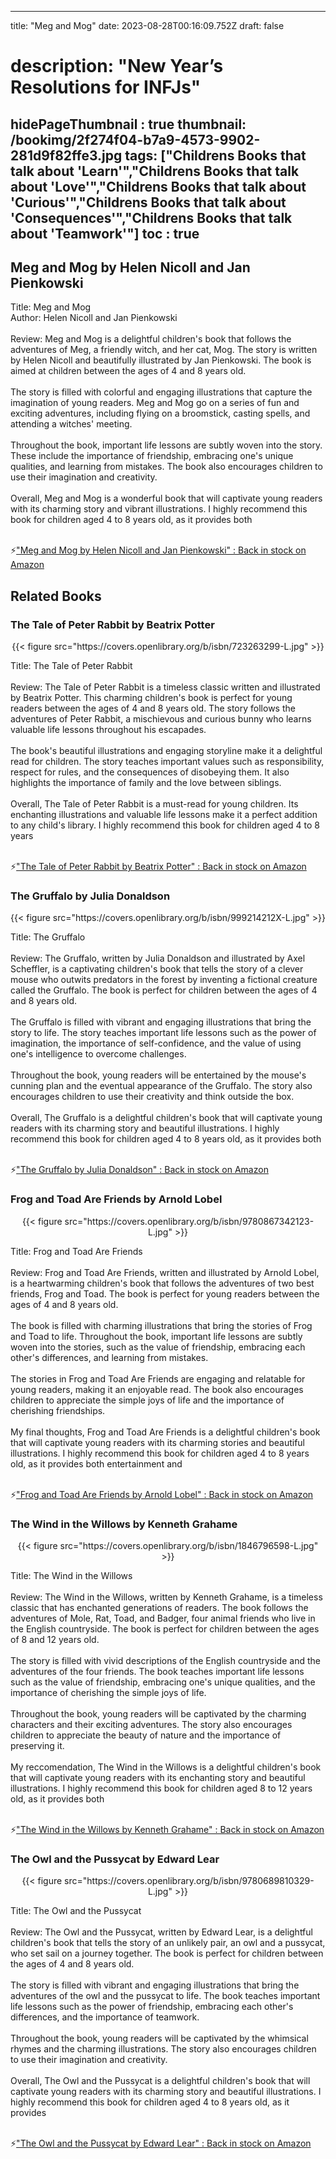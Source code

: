 
---
title: "Meg and Mog"
date: 2023-08-28T00:16:09.752Z
draft: false
# description: "New Year’s Resolutions for INFJs"
hidePageThumbnail : true
thumbnail: /bookimg/2f274f04-b7a9-4573-9902-281d9f82ffe3.jpg
tags: ["Childrens Books that talk about 'Learn'","Childrens Books that talk about 'Love'","Childrens Books that talk about 'Curious'","Childrens Books that talk about 'Consequences'","Childrens Books that talk about 'Teamwork'"]
toc : true
---
## Meg and Mog by Helen Nicoll and Jan Pienkowski

Title: Meg and Mog</br>
Author: Helen Nicoll and Jan Pienkowski</br></br>
Review: Meg and Mog is a delightful children's book that follows the adventures of Meg, a friendly witch, and her cat, Mog. The story is written by Helen Nicoll and beautifully illustrated by Jan Pienkowski. The book is aimed at children between the ages of 4 and 8 years old.</br></br>
The story is filled with colorful and engaging illustrations that capture the imagination of young readers. Meg and Mog go on a series of fun and exciting adventures, including flying on a broomstick, casting spells, and attending a witches' meeting.</br></br>
Throughout the book, important life lessons are subtly woven into the story. These include the importance of friendship, embracing one's unique qualities, and learning from mistakes. The book also encourages children to use their imagination and creativity.</br></br>
Overall, Meg and Mog is a wonderful book that will captivate young readers with its charming story and vibrant illustrations. I highly recommend this book for children aged 4 to 8 years old, as it provides both</br></br>

<p>⚡<a id="aflink" href="https://www.amazon.com/gp/search?ie=UTF8&tag=klayu00-20&linkCode=ur2&linkId=6639bed89a8ad8dd2705e40644eb43d3&camp=1789&creative=9325&index=books&keywords=Meg and Mog by Helen Nicoll and Jan Pienkowski" class="one" target="_blank" title='"Meg and Mog by Helen Nicoll and Jan Pienkowski" : Back in stock on Amazon'>"Meg and Mog by Helen Nicoll and Jan Pienkowski" : Back in stock on Amazon</a></p>

## Related Books
### The Tale of Peter Rabbit by Beatrix Potter
<center>
{{< figure src="https://covers.openlibrary.org/b/isbn/723263299-L.jpg" >}}
</center>

Title: The Tale of Peter Rabbit</br></br>
Review: The Tale of Peter Rabbit is a timeless classic written and illustrated by Beatrix Potter. This charming children's book is perfect for young readers between the ages of 4 and 8 years old. The story follows the adventures of Peter Rabbit, a mischievous and curious bunny who learns valuable life lessons throughout his escapades.</br></br>
The book's beautiful illustrations and engaging storyline make it a delightful read for children. The story teaches important values such as responsibility, respect for rules, and the consequences of disobeying them. It also highlights the importance of family and the love between siblings.</br></br>
Overall, The Tale of Peter Rabbit is a must-read for young children. Its enchanting illustrations and valuable life lessons make it a perfect addition to any child's library. I highly recommend this book for children aged 4 to 8 years</br></br>

<p>⚡<a id="aflink" href="https://www.amazon.com/gp/search?ie=UTF8&tag=klayu00-20&linkCode=ur2&linkId=6639bed89a8ad8dd2705e40644eb43d3&camp=1789&creative=9325&index=books&keywords=The Tale of Peter Rabbit by Beatrix Potter" class="one" target="_blank" title='"The Tale of Peter Rabbit by Beatrix Potter" : Back in stock on Amazon'>"The Tale of Peter Rabbit by Beatrix Potter" : Back in stock on Amazon</a></p>

### The Gruffalo by Julia Donaldson
<center>
{{< figure src="https://covers.openlibrary.org/b/isbn/999214212X-L.jpg" >}}
</center>

Title: The Gruffalo</br></br>
Review: The Gruffalo, written by Julia Donaldson and illustrated by Axel Scheffler, is a captivating children's book that tells the story of a clever mouse who outwits predators in the forest by inventing a fictional creature called the Gruffalo. The book is perfect for children between the ages of 4 and 8 years old.</br></br>
The Gruffalo is filled with vibrant and engaging illustrations that bring the story to life. The story teaches important life lessons such as the power of imagination, the importance of self-confidence, and the value of using one's intelligence to overcome challenges.</br></br>
Throughout the book, young readers will be entertained by the mouse's cunning plan and the eventual appearance of the Gruffalo. The story also encourages children to use their creativity and think outside the box.</br></br>
Overall, The Gruffalo is a delightful children's book that will captivate young readers with its charming story and beautiful illustrations. I highly recommend this book for children aged 4 to 8 years old, as it provides both</br></br>

<p>⚡<a id="aflink" href="https://www.amazon.com/gp/search?ie=UTF8&tag=klayu00-20&linkCode=ur2&linkId=6639bed89a8ad8dd2705e40644eb43d3&camp=1789&creative=9325&index=books&keywords=The Gruffalo by Julia Donaldson" class="one" target="_blank" title='"The Gruffalo by Julia Donaldson" : Back in stock on Amazon'>"The Gruffalo by Julia Donaldson" : Back in stock on Amazon</a></p>

### Frog and Toad Are Friends by Arnold Lobel
<center>
{{< figure src="https://covers.openlibrary.org/b/isbn/9780867342123-L.jpg" >}}
</center>

Title: Frog and Toad Are Friends</br></br>
Review: Frog and Toad Are Friends, written and illustrated by Arnold Lobel, is a heartwarming children's book that follows the adventures of two best friends, Frog and Toad. The book is perfect for young readers between the ages of 4 and 8 years old.</br></br>
The book is filled with charming illustrations that bring the stories of Frog and Toad to life. Throughout the book, important life lessons are subtly woven into the stories, such as the value of friendship, embracing each other's differences, and learning from mistakes.</br></br>
The stories in Frog and Toad Are Friends are engaging and relatable for young readers, making it an enjoyable read. The book also encourages children to appreciate the simple joys of life and the importance of cherishing friendships.</br></br>
My final thoughts, Frog and Toad Are Friends is a delightful children's book that will captivate young readers with its charming stories and beautiful illustrations. I highly recommend this book for children aged 4 to 8 years old, as it provides both entertainment and</br></br>

<p>⚡<a id="aflink" href="https://www.amazon.com/gp/search?ie=UTF8&tag=klayu00-20&linkCode=ur2&linkId=6639bed89a8ad8dd2705e40644eb43d3&camp=1789&creative=9325&index=books&keywords=Frog and Toad Are Friends by Arnold Lobel" class="one" target="_blank" title='"Frog and Toad Are Friends by Arnold Lobel" : Back in stock on Amazon'>"Frog and Toad Are Friends by Arnold Lobel" : Back in stock on Amazon</a></p>

### The Wind in the Willows by Kenneth Grahame
<center>
{{< figure src="https://covers.openlibrary.org/b/isbn/1846796598-L.jpg" >}}
</center>

Title: The Wind in the Willows</br></br>
Review: The Wind in the Willows, written by Kenneth Grahame, is a timeless classic that has enchanted generations of readers. The book follows the adventures of Mole, Rat, Toad, and Badger, four animal friends who live in the English countryside. The book is perfect for children between the ages of 8 and 12 years old.</br></br>
The story is filled with vivid descriptions of the English countryside and the adventures of the four friends. The book teaches important life lessons such as the value of friendship, embracing one's unique qualities, and the importance of cherishing the simple joys of life.</br></br>
Throughout the book, young readers will be captivated by the charming characters and their exciting adventures. The story also encourages children to appreciate the beauty of nature and the importance of preserving it.</br></br>
My reccomendation, The Wind in the Willows is a delightful children's book that will captivate young readers with its enchanting story and beautiful illustrations. I highly recommend this book for children aged 8 to 12 years old, as it provides both</br></br>

<p>⚡<a id="aflink" href="https://www.amazon.com/gp/search?ie=UTF8&tag=klayu00-20&linkCode=ur2&linkId=6639bed89a8ad8dd2705e40644eb43d3&camp=1789&creative=9325&index=books&keywords=The Wind in the Willows by Kenneth Grahame" class="one" target="_blank" title='"The Wind in the Willows by Kenneth Grahame" : Back in stock on Amazon'>"The Wind in the Willows by Kenneth Grahame" : Back in stock on Amazon</a></p>

### The Owl and the Pussycat by Edward Lear
<center>
{{< figure src="https://covers.openlibrary.org/b/isbn/9780689810329-L.jpg" >}}
</center>

Title: The Owl and the Pussycat</br></br>
Review: The Owl and the Pussycat, written by Edward Lear, is a delightful children's book that tells the story of an unlikely pair, an owl and a pussycat, who set sail on a journey together. The book is perfect for children between the ages of 4 and 8 years old.</br></br>
The story is filled with vibrant and engaging illustrations that bring the adventures of the owl and the pussycat to life. The book teaches important life lessons such as the power of friendship, embracing each other's differences, and the importance of teamwork.</br></br>
Throughout the book, young readers will be captivated by the whimsical rhymes and the charming illustrations. The story also encourages children to use their imagination and creativity.</br></br>
Overall, The Owl and the Pussycat is a delightful children's book that will captivate young readers with its charming story and beautiful illustrations. I highly recommend this book for children aged 4 to 8 years old, as it provides</br></br>

<p>⚡<a id="aflink" href="https://www.amazon.com/gp/search?ie=UTF8&tag=klayu00-20&linkCode=ur2&linkId=6639bed89a8ad8dd2705e40644eb43d3&camp=1789&creative=9325&index=books&keywords=The Owl and the Pussycat by Edward Lear" class="one" target="_blank" title='"The Owl and the Pussycat by Edward Lear" : Back in stock on Amazon'>"The Owl and the Pussycat by Edward Lear" : Back in stock on Amazon</a></p>
